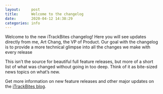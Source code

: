 ```yaml
---
layout:     post
title:      Welcome to the changelog
date:       2020-04-12 14:38:29
categories: info
---
```


Welcome to the new iTrackBites changelog! Here you will see updates directly from me, Art Chang, the VP of Product. Our goal with the changelog is to provide a more technical glimpse into all the changes we make with every release

This isn’t the source for beautiful full feature releases, but more of a short list of what was changed without going in too deep. Think of it as bite-sized news topics on what’s new.

Get more information on new feature releases and other major updates on the [iTrackBites blog](https://itrackbites.com/blog).
